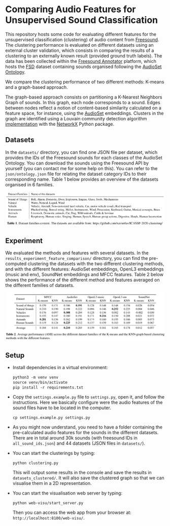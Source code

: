 # Comparing Audio Features for Unsupervised Sound Classification

This repository hosts some code for evaluating different features for the unsupervised classification (clustering) of audio content from [Freesound](https://freesound.org/).
The clustering performance is evaluated on different datasets using an external cluster validation, which consists in comparing the results of a clustering to an externally known result (provided ground truth labels). The data has been collected within the [Freesound Annotator](https://annotator.freesound.org/) platform, which hosts the [FSD](https://annotator.freesound.org/fsd/explore/) dataset containing sounds organised following the [AudioSet Ontology](https://research.google.com/audioset/ontology/index.html).

We compare the clustering performance of two different methods: K-means and a graph-based approach.

The graph-based approach consists on partitioning a K-Nearest Neighbors Graph of sounds.
In this graph, each node corresponds to a sound.
Edges between nodes reflect a notion of content-based similarity calculated on a feature space, for instance, using the [AudioSet](https://research.google.com/audioset/) embeddings.
Clusters in the graph are identified using a Louvain community detection algorithm [implementation](https://github.com/taynaud/python-louvain/tree/networkx2) with the [NetworkX](https://networkx.github.io/) Python package.


## Datasets

In the `datasets/` directory, you can find one JSON file per dataset, which provides the IDs of the Freesound sounds for each classes of the AudioSet Ontology. You can download the sounds using the Freesound API by yourself (you can contact me for some help on this). 
You can refer to the `json/ontology.json` file for relating the dataset category IDs to their corresponding name. Table 1 below provides an overview of the datasets organised in 6 families.

![Alt text](img/table_dataset_icassp_2020.png)


## Experiment

We evaluated the methods and features with several datasets. 
In the `results_experiment_feature_comparison/` directory, you can find the pre-computed clustering the datasets with the two different clustering methods, and with the different features: AudioSet embeddings, OpenL3 embeddings (music and env), SoundNet embeddings and MFCC features. Table 2 below shows the performance of the different method and features averaged on the different families of datasets. 

![Alt text](img/table_results_icassp_2020.png)


## Setup

- Install dependencies in a virtual environment:
  ```
  python3 -m venv venv
  source venv/bin/activate
  pip install -r requirements.txt
  ```

- Copy the `settings.example.py` file to `settings.py`, open it, and follow the instructions. Here we basically configure were the audio features of the sound files have to be located in the computer.
  ```
  cp settings.example.py settings.py
  ```

- As you might now understand, you need to have a folder containing the pre-calculated audio features for the sounds in the different datasets. There are in total around 30k sounds (with freesound IDs in `all_sound_ids.json`) and 44 datasets (JSON files in `datasets/`).

- You can start the clusterings by typing:
  ```
  python clustering.py
  ```
  This will output some results in the console and save the results in `datasets_clustered/`.
  It will also save the clustered graph so that we can visualise them in a 2D representation.

- You can start the visualisation web server by typing:
  ```
  python web-visu/start_server.py
  ```
  Then you can access the web app from your browser at: `http://localhost:8100/web-visu/`.


